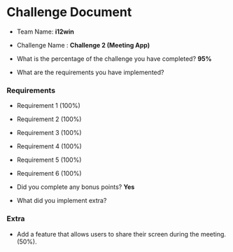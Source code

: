 # Challenge Document

- Team Name: **i12win**
- Challenge Name : **Challenge 2 (Meeting App)**

- What is the percentage of the challenge you have completed? **95%**

- What are the requirements you have implemented?

### Requirements

- Requirement 1 (100%)
- Requirement 2 (100%)
- Requirement 3 (100%)
- Requirement 4 (100%)
- Requirement 5 (100%)
- Requirement 6 (100%)

- Did you complete any bonus points? **Yes**

- What did you implement extra?

### Extra

- Add a feature that allows users to share their screen during the meeting. (50%).
